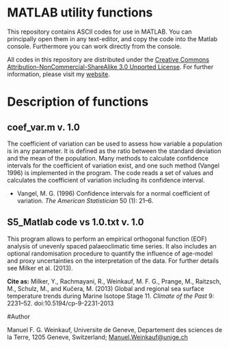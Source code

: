 # MATLAB utility functions

This repository contains ASCII codes for use in MATLAB. You can principally open them in any text-editor, and copy the code into the Matlab console. Furthermore you can work directly from the console.

All codes in this repository are distributed under the [Creative Commons Attribution-NonCommercial-ShareAlike 3.0 Unported License](http://creativecommons.org/licenses/by-nc-sa/3.0/). For further information, please visit my [website](https://sites.google.com/site/weinkaufmanuel/).

# Description of functions

## coef_var.m v. 1.0

The coefficient of variation can be used to assess how variable a population is in any parameter. It is defined as the ratio between the standard deviation and the mean of the population. Many methods to calculate confidence intervals for the coefficient of variation exist, and one such method (Vangel 1996) is implemented in the program. The code reads a set of values and calculates the coefficient of variation including its confidence interval.

* Vangel, M. G. (1996) Confidence intervals for a normal coefficient of variation. *The American Statistician* 50 (1): 21–6.

## S5_Matlab code vs 1.0.txt v. 1.0

This program allows to perform an empirical orthogonal function (EOF) analysis of unevenly spaced palaeoclimatic time series. It also includes an optional randomisation procedure to quantify the influence of age-model and proxy uncertainties on the interpretation of the data. For further details see Milker et al. (2013). 

**Cite as:** Milker, Y., Rachmayani, R., Weinkauf, M. F. G., Prange, M., Raitzsch, M., Schulz, M., and Kučera, M. (2013) Global and regional sea surface temperature trends during Marine Isotope Stage 11. *Climate of the Past* 9: 2231–52. doi:10.5194/cp-9-2231-2013

#Author

Manuel F. G. Weinkauf, Universite de Geneve, Departement des sciences de la Terre, 1205 Geneve, Switzerland; Manuel.Weinkauf@unige.ch

















